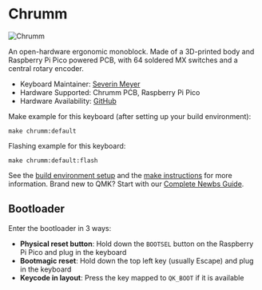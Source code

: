# Chrumm

![Chrumm](https://i.imgur.com/n57bTEEh.jpg)

An open-hardware ergonomic monoblock. Made of a 3D-printed body and Raspberry Pi Pico powered PCB, with 64 soldered MX switches and a central rotary encoder.

* Keyboard Maintainer: [Severin Meyer](https://github.com/sevmeyer)
* Hardware Supported: Chrumm PCB, Raspberry Pi Pico
* Hardware Availability: [GitHub](https://github.com/sevmeyer/chrumm-keyboard)

Make example for this keyboard (after setting up your build environment):

    make chrumm:default

Flashing example for this keyboard:

    make chrumm:default:flash

See the [build environment setup](https://docs.qmk.fm/#/getting_started_build_tools) and the [make instructions](https://docs.qmk.fm/#/getting_started_make_guide) for more information. Brand new to QMK? Start with our [Complete Newbs Guide](https://docs.qmk.fm/#/newbs).

## Bootloader

Enter the bootloader in 3 ways:

* **Physical reset button**: Hold down the `BOOTSEL` button on the Raspberry Pi Pico and plug in the keyboard
* **Bootmagic reset**: Hold down the top left key (usually Escape) and plug in the keyboard
* **Keycode in layout**: Press the key mapped to `QK_BOOT` if it is available
